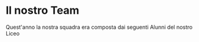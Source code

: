 
# Il nostro Team
Quest'anno la nostra squadra era composta dai seguenti Alunni del nostro Liceo



